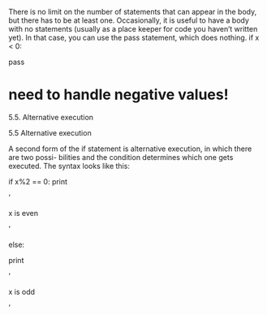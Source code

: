 There is no limit on the number of statements that can appear in the body, but there has to be at least one. Occasionally, it is useful to have a body with no statements (usually as a place keeper for code you haven’t written yet). In that case, you can use the pass statement, which does nothing. if x < 0:

pass

# need to handle negative values!

5.5. Alternative execution

5.5 Alternative execution

A second form of the if statement is alternative execution, in which there are two possi- bilities and the condition determines which one gets executed. The syntax looks like this:

if x%2 == 0: print

’

x is even

’

else:

print

’

x is odd

’